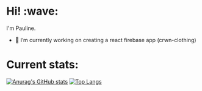 <h1> Hi! :wave:</h1>
<p>
I'm Pauline.
</p>


- 🔭 I’m currently working on creating a react firebase app (crwn-clothing)



<!--
**mzparulina/mzparulina** is a ✨ _special_ ✨ repository because its `README.md` (this file) appears on your GitHub profile.

Here are some ideas to get you started:

- 🔭 I’m currently working on ...
- 🌱 I’m currently learning ...
- 👯 I’m looking to collaborate on ...
- 🤔 I’m looking for help with ...
- 💬 Ask me about ...
- 📫 How to reach me: ...
- 😄 Pronouns: ...
- ⚡ Fun fact: ...
-->

<h1>Current stats: </h1>

[![Anurag's GitHub stats](https://github-readme-stats.vercel.app/api?username=mzparulina)](https://github.com/anuraghazra/github-readme-stats)
[![Top Langs](https://github-readme-stats.vercel.app/api/top-langs/?username=mzparulina&layout=compact)](https://github.com/anuraghazra/github-readme-stats)
